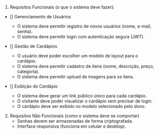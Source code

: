 

1. Requisitos Funcionais (o que o sistema deve fazer):
- [] Gerenciamento de Usuários
    - O sistema deve permitir registro de novos usuários (nome, e-mail, senha).
    - O sistema deve permitir login com autenticação segura (JWT).

- [] Gestão de Cardápios
    - O usuário deve poder escolher um modelo de layout para o cardápio.
    - O sistema deve permitir cadastro de itens (nome, descrição, preço, categoria).
    - O sistema deve permitir upload de imagens para os itens.

- [] Exibição do Cardápio
    - O sistema deve gerar um link público único para cada cardápio.
    - O visitante deve poder visualizar o cardápio sem precisar de login.
    - O cardápio deve ser exibido no modelo selecionado pelo dono.

2. Requisitos Não Funcionais (como o sistema deve se comportar)
    - Senhas devem ser armazenadas de forma criptografada.
    - Interface responsiva (funciona em celular e desktop).
